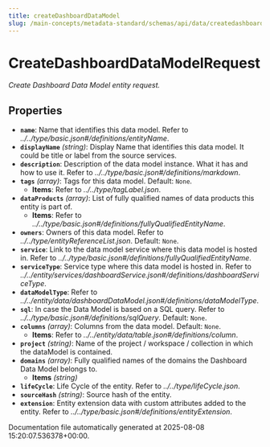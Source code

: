 ```yaml
---
title: createDashboardDataModel
slug: /main-concepts/metadata-standard/schemas/api/data/createdashboarddatamodel
---
```


# CreateDashboardDataModelRequest

*Create Dashboard Data Model entity request.*

## Properties

- **`name`**: Name that identifies this data model. Refer to *../../type/basic.json#/definitions/entityName*.
- **`displayName`** *(string)*: Display Name that identifies this data model. It could be title or label from the source services.
- **`description`**: Description of the data model instance. What it has and how to use it. Refer to *../../type/basic.json#/definitions/markdown*.
- **`tags`** *(array)*: Tags for this data model. Default: `None`.
  - **Items**: Refer to *../../type/tagLabel.json*.
- **`dataProducts`** *(array)*: List of fully qualified names of data products this entity is part of.
  - **Items**: Refer to *../../type/basic.json#/definitions/fullyQualifiedEntityName*.
- **`owners`**: Owners of this data model. Refer to *../../type/entityReferenceList.json*. Default: `None`.
- **`service`**: Link to the data model service where this data model is hosted in. Refer to *../../type/basic.json#/definitions/fullyQualifiedEntityName*.
- **`serviceType`**: Service type where this data model is hosted in. Refer to *../../entity/services/dashboardService.json#/definitions/dashboardServiceType*.
- **`dataModelType`**: Refer to *../../entity/data/dashboardDataModel.json#/definitions/dataModelType*.
- **`sql`**: In case the Data Model is based on a SQL query. Refer to *../../type/basic.json#/definitions/sqlQuery*. Default: `None`.
- **`columns`** *(array)*: Columns from the data model. Default: `None`.
  - **Items**: Refer to *../../entity/data/table.json#/definitions/column*.
- **`project`** *(string)*: Name of the project / workspace / collection in which the dataModel is contained.
- **`domains`** *(array)*: Fully qualified names of the domains the Dashboard Data Model belongs to.
  - **Items** *(string)*
- **`lifeCycle`**: Life Cycle of the entity. Refer to *../../type/lifeCycle.json*.
- **`sourceHash`** *(string)*: Source hash of the entity.
- **`extension`**: Entity extension data with custom attributes added to the entity. Refer to *../../type/basic.json#/definitions/entityExtension*.


Documentation file automatically generated at 2025-08-08 15:20:07.536378+00:00.
